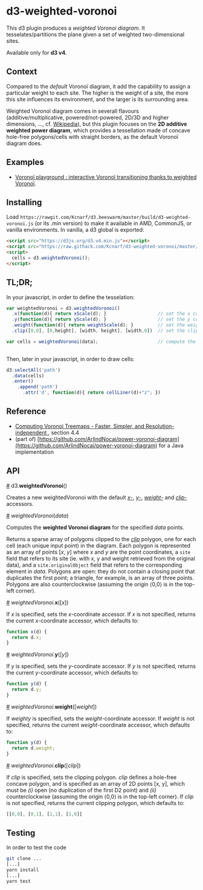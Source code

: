 # d3-weighted-voronoi
This d3 plugin produces a _weighted Voronoi diagram_. It tesselates/partitions the plane given a set of weighted two-dimensional sites.

Available only for **d3 v4**.

## Context
Compared to the _default_ Voronoï diagram, it add the capability to assign a particular weight to each site. The higher is the weight of a site, the more this site influences its environment, and the larger is its surrounding area.

Weighted Voronoï diagram comes in severall flavours (additive/multiplicative, powered/not-powered, 2D/3D and higher dimensions, ..., cf. [Wikipedia](https://en.wikipedia.org/wiki/Weighted_Voronoi_diagram)), but this plugin focuses on the **2D additive weighted power diagram**, which provides a tessellation made of concave hole-free polygons/cells with straight borders, as the default Voronoï diagram does.

## Examples
* [Voronoï playground : interactive Voronoï transitioning thanks to weighted Voronoï](http://bl.ocks.org/Kcnarf/7d7f60ef86a77851c38c51904f4c8d39).

## Installing
Load ```https://rawgit.com/Kcnarf/d3.beeswarm/master/build/d3-weighted-voronoi.js``` (or its .min version) to make it available in AMD, CommonJS, or vanilla environments. In vanilla, a d3 global is exported:
```html
<script src="https://d3js.org/d3.v4.min.js"></script>
<script src="https://raw.githack.com/Kcnarf/d3-weighted-voronoi/master/build/d3-weighted-voronoi.js"></script>
<script>
  cells = d3.weightedVoronoi();
</script>
```

## TL;DR;
In your javascript, in order to define the tesselation:
```javascript
var weightedVoronoi = d3.weightedVoronoi()
  .x(function(d){ return xScale(d); }                   // set the x coordinate accessor
  .y(function(d){ return yScale(d); }                   // set the y coordinate accessor
  .weight(function(d){ return weightScale(d); }         // set the weight accessor
  .clip([0,0], [0,height], [width, height], [width,0])  // set the clipping polygon

var cells = weightedVoronoi(data);                      // compute the weighted Voronoi tessellation
  
```

Then, later in your javascript, in order to draw cells:
```javascript
d3.selectAll('path')
  .data(cells)
  .enter()
    .append('path')
      .attr('d', function(d){ return cellLiner(d)+"z"; })
```

## Reference
* [Computing Voronoi Treemaps - Faster, Simpler, and Resolution-independent ](https://www.uni-konstanz.de/mmsp/pubsys/publishedFiles/NoBr12a.pdf), section 4.4
* (part of) [https://github.com/ArlindNocaj/power-voronoi-diagram](https://github.com/ArlindNocaj/power-voronoi-diagram) for a Java implementation

## API
<a name="weightedVoronoi" href="#weightedVoronoi">#</a> d3.<b>weightedVoronoi</b>()

Creates a new weightedVoronoi with the default [*x*-](#weightedVoronoi_x), [*y*-](#weightedVoronoi_y), [*weight*-](#weightedVoronoi_weight) and [*clip*-](#weightedVoronoi_clip) accessors.

<a name="_weightedVoronoi" href="#_weightedVoronoi">#</a> <i>weightedVoronoi</i>(<i>data</i>)

Computes the **weighted Voronoi diagram** for the specified *data* points.

Returns a sparse array of polygons clipped to the [*clip*](#weightedVoronoi_clip) polygon, one for each cell (each unique input point) in the diagram. Each polygon is represented as an array of points \[*x*, *y*\] where *x* and *y* are the point coordinates, a `site` field that refers to its site (ie. with x, y and weight retrieved from the original data), and a `site.originalObject` field that refers to the corresponding element in *data*. Polygons are open: they do not contain a closing point that duplicates the first point; a triangle, for example, is an array of three points. Polygons are also counterclockwise (assuming the origin ⟨0,0⟩ is in the top-left corner).

<a name="weightedVoronoi_x" href="#weightedVoronoi_x">#</a> <i>weightedVoronoi</i>.<b>x</b>([<i>x</i>])

If *x* is specified, sets the *x*-coordinate accessor. If *x* is not specified, returns the current *x*-coordinate accessor, which defaults to:

```js
function x(d) {
  return d.x;
}
```

<a name="weightedVoronoi_y" href="#weightedVoronoi_y">#</a> <i>weightedVoronoi</i>.<b>y</b>([<i>y</i>])

If *y* is specified, sets the *y*-coordinate accessor. If *y* is not specified, returns the current *y*-coordinate accessor, which defaults to:

```js
function y(d) {
  return d.y;
}
```

<a name="weightedVoronoi_weight" href="#weightedVoronoi_weight">#</a> <i>weightedVoronoi</i>.<b>weight</b>([<i>weight</i>])

If *weighty* is specified, sets the *weight*-coordinate accessor. If *weight* is not specified, returns the current *weight*-coordinate accessor, which defaults to:

```js
function y(d) {
  return d.weight;
}
```

<a name="weightedVoronoi_clip" href="#weightedVoronoi_clip">#</a> <i>weightedVoronoi</i>.<b>clip</b>([<i>clip</i>])

If *clip* is specified, sets the clipping polygon. *clip* defines a hole-free concave polygon, and is specified as an array of 2D points \[x, y\], which must be *(i)* open (no duplication of the first D2 point) and *(ii)* counterclockwise (assuming the origin ⟨0,0⟩ is in the top-left corner). If *clip* is not specified, returns the current clipping polygon, which defaults to:

```js
[[0,0], [0,1], [1,1], [1,0]]
```

## Testing
In order to test the code

```sh
git clone ...
[...]
yarn install
[...]
yarn test
```
